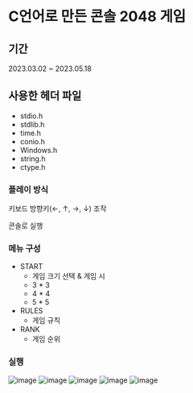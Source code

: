 # C언어로 만든 콘솔 2048 게임

## 기간
2023.03.02 ~ 2023.05.18

## 사용한 헤더 파일
 - stdio.h
 - stdlib.h
 - time.h
 - conio.h
 - Windows.h
 - string.h
 - ctype.h

### 플레이 방식
키보드 방향키(←, ↑, →, ↓) 조작

콘솔로 실행

### 메뉴 구성
 - START
     - 게임 크기 선택 & 게임 시
     - 3 * 3
     - 4 * 4
     - 5 * 5
 - RULES
     - 게임 규칙
 - RANK
     - 게임 순위

### 실행
![image](https://github.com/2048-game-project/2048/assets/86397095/24ee7cd9-21f2-4286-b17b-882e5bfc5f0d)
![image](https://github.com/2048-game-project/2048/assets/86397095/a8bb4e48-2060-40a3-81ca-17a8600af633)
![image](https://github.com/2048-game-project/2048/assets/86397095/aeda2bd1-9a70-4f39-8325-5af48b54cc0b)
![image](https://github.com/2048-game-project/2048/assets/86397095/d0ccfd02-da79-495e-92cc-e6a003de0fe0)
![image](https://github.com/2048-game-project/2048/assets/86397095/c14cdaf4-d9bf-4567-a765-64fba58639ba)
